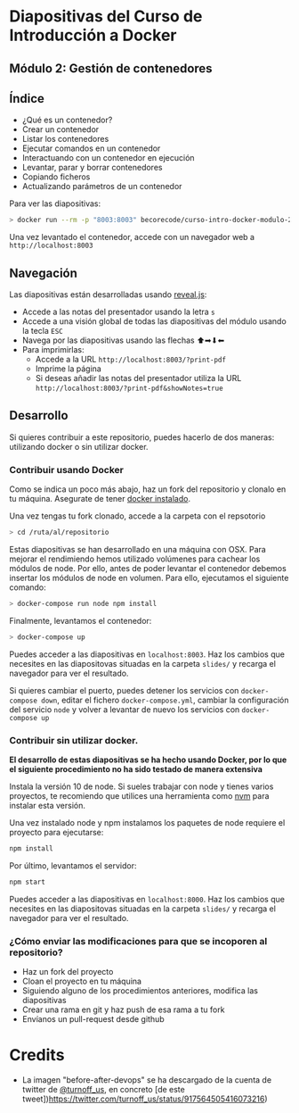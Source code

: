 # Diapositivas del Curso de Introducción a Docker
## Módulo 2: Gestión de contenedores

## Índice

* ¿Qué es un contenedor?
* Crear un contenedor
* Listar los contenedores
* Ejecutar comandos en un contenedor
* Interactuando con un contenedor en ejecución
* Levantar, parar y borrar contenedores
* Copiando ficheros
* Actualizando parámetros de un contenedor

Para ver las diapositivas:

```bash
> docker run --rm -p "8003:8003" becorecode/curso-intro-docker-modulo-2:latest
```

Una vez levantado el contenedor, accede con un navegador web a `http://localhost:8003`

## Navegación

Las diapositivas están desarrolladas usando [reveal.js](https://revealjs.com/#/):

* Accede a las notas del presentador usando la letra `s`
* Accede a una visión global de todas las diapositivas del módulo usando la tecla `ESC`
* Navega por las diapositivas usando las flechas ⬆➡⬇⬅
* Para imprimirlas:
  * Accede a la URL `http://localhost:8003/?print-pdf`
  * Imprime la página 
  * Si deseas añadir las notas del presentador utiliza la URL  `http://localhost:8003/?print-pdf&showNotes=true`

## Desarrollo

Si quieres contribuir a este repositorio, puedes hacerlo de dos maneras: utilizando docker o sin utilizar docker.

### Contribuir usando Docker

Como se indica un poco más abajo, haz un fork del repositorio y clonalo en tu máquina. 
Asegurate de tener [docker instalado](https://docs.docker.com/install/).

Una vez tengas tu fork clonado, accede a la carpeta con el repsotorio

```bash
> cd /ruta/al/repositorio
```

Estas diapositivas se han desarrollado en una máquina con OSX. Para mejorar el rendimiendo hemos utilizado
volúmenes para cachear los módulos de node. Por ello, antes de poder levantar el contenedor debemos
insertar los módulos de node en volumen. Para ello, ejecutamos el siguiente comando:

```bash
> docker-compose run node npm install
```

Finalmente, levantamos el contenedor:
```bash
> docker-compose up
```

Puedes acceder a las diapositivas en `localhost:8003`. Haz los cambios que necesites en las diapositovas situadas en la carpeta
`slides/` y recarga el navegador para ver el resultado.

Si quieres cambiar el puerto, puedes detener los servicios con `docker-compose down`, editar el fichero 
`docker-compose.yml`, cambiar la configuración del servicio `node` y volver a levantar de nuevo los 
servicios con `docker-compose up`

### Contribuir sin utilizar docker.

**El desarrollo de estas diapositivas se ha hecho usando Docker, por lo que el siguiente procedimiento no ha sido testado
de manera extensiva**

Instala la versión 10 de node. Si sueles trabajar con node y tienes varios proyectos, te recomiendo que 
utilices una herramienta como [nvm](https://github.com/nvm-sh/nvm) para instalar esta versión.

Una vez instalado node y npm instalamos los paquetes de node requiere el proyecto para ejecutarse:

```bash
npm install 
```

Por último, levantamos el servidor:

```bash
npm start
```

Puedes acceder a las diapositivas en `localhost:8000`. Haz los cambios que necesites en las diapositovas situadas en la carpeta
`slides/` y recarga el navegador para ver el resultado.


### ¿Cómo enviar las modificaciones para que se incoporen al repositorio?

* Haz un fork del proyecto
* Cloan el proyecto en tu máquina
* Siguiendo alguno de los procedimientos anteriores, modifica las diapositivas
* Crear una rama en git y haz push de esa rama a tu fork
* Envíanos un pull-request desde github


# Credits

* La imagen "before-after-devops" se ha descargado de la cuenta de twitter de [@turnoff_us](https://twitter.com/turnoff_us), en concreto [de este tweet])https://twitter.com/turnoff_us/status/917564505416073216)
